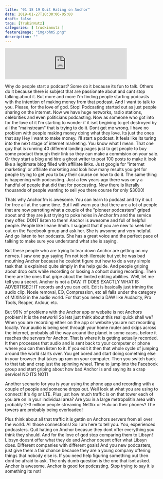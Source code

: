 ```yaml
---
title: "01 18 19 Quit Hating on Anchor"
date: 2019-01-27T10:30:06-05:00
draft: false
tags: [TrukinNutz]
categories: [ truckinnutz ]
featureImage: "img/bhm5.png"
description: ""
---
```


<iframe src="https://anchor.fm/TruckinNutz/embed/episodes/01-18-19-Quit-Hating-on-Anchor-e2vorb" height="102px" width="400px" frameborder="0" scrolling="no"></iframe>

Why do people start a podcast? 
Some do it because its fun to talk. Others do it because there is subject that are passionate about and cant stop talking about it. 
But more and more I'm finding people starting podcasts with the intention of making money from that podcast. And I want to talk to you.
Please, for the love of god. Stop! Podcasting started out as just people sharing on the internet. Now we have huge networks, radio stations, celebrities and even politicians podcasting. 
Now as someone who got into for the love of it I'm starting to wonder if it isnt begining to get destroyed by all the "mainstream" that is trying to do it.
Dont get me wrong. I have no problem with people making money doing what they love. Its just the ones that say Hey I want to make money. I'll start a podcast. It feels like its turing into the
next stage of internet marketing. You know what I mean. That one guy that is running 40 different landing pages just to get people to buy some product through their link so they can make a commision 
on your sale. Or they start a blog and hire a ghost writer to post 100 posts to make it look like a legitimate blog filled with affiliate links. Just google for "internet marketing' or 
affiliate marketing and look how many results you get for people trying to get you to buy their course on how to do it. The same thing is happening with podcasting. Just a few years ago there was only
a handful of people that did that for podcasting. Now there is literally thousands of people wanting to sell you there course for only $3000!

Thats why Anchor.fm is awesome. You can learn to podcast and try it out for free all at the same time. But I will warn you that there are a lot of people that are now parroting what a couple
of the "pioneer podcasters" griped about and they are just trying to poke holes in Anchor.fm and the service they offer. DONT listen to them! Anchor is awesome and full of helpful people. 
People like Ileane Smith. I suggest that if you are new to seek her out on the Facebook group and ask her. She is awsome and very helpful. And go listen to her podcasts. She has a great 
voice and the perfect pace of talking to make sure you understand what she is saying. 

But these people who are trying to tear down Anchor are getting on my nerves. I saw one guy saying I'm not tech illereate but yet he was bad mouthing Anchor because he couldnt figure out how 
to do a very simple task that is explained quite simply in the help guide. And people griping about drop outs while recording or loosing a cohost during recording. 
Then there are the ones that gripe about the limited editing abilities. Well, let me tell you a secret. Anchor is not a DAW. IT DOES EXACTLY WHAT IS ADVERTISED! IT records and you can edit. 
Edit is basically just triming the audio clip. Nosie removal, EQ, Compression, etc all falls under the category of MIXING in the audio world. For that you need a DAW like Audacity, Pro Tools, 
Reaper, Ardour, etc. 

But 99% of problems with the Anchor app or website is not Anchors problem! It is the network! So lets just think about this real quick shall we? When you are recording either on the app or website
you are not recording locally. Your audio is being sent through your home router and skips across the internet, probably all the way around the planet in some cases, before it reaches the servers for
Anchor. That is where it is getting actually recorded. It then processes that audio and is sent back to your computer or phone where you can then listen to it. If you edit it then that whole cycle of 
jumping around the world starts over. You get bored and start doing something else in your browser that takes up ram on your computer. Then you switch back to that tab and crap just the spinning wheel.
Time to jump into the Facebook group and start griping about how bad Anchor is and saying its a crap service! NO ITS NOT!

Another scenario for you is your using the phone app and recording with a couple of people and someone drops out. Well look at what you are using to connect! It's 4g or LTE. Plus just how much traffic 
is on that tower each of you are on in your individual area? Are you in a large metropolitin area with probably 2-3 million people streaming Netflix or Hulu on their phones? The towers are probably being
overloaded!

Plus think about all that traffic it is gettin on Anchors servers from all over the world. All those connections! So I am here to tell you. 
You, experienced podcasters. Quit hating on Anchor becasue they
dont offer everything you think they should. And for the love of god stop comparing them to Libsyn! Libsyn doesnt offer what they do and Anchor doesnt offer what Libsyn does. Different companies with 
different goals!
And you new podcasters, just give them a fair chance because they are a young company offering things that nobody else is. If you need help figuring something out then dont be afraid to ask. 
The only dumb question is the one that isnt asked.
Anchor is awesome. Anchor is good for podcasting. Stop trying to say it is something its not!